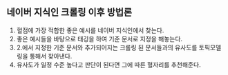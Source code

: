 ## 네이버 지식인 크롤링 이후 방법론

1. 혈점에 가장 적합한 좋은 예시를 네이버 지식인에서 찾는다.
2. 좋은 예시들을 바탕으로 태깅을 하여 기준 문서로 지정을 해놓는다.
3. 2.에서 지정한 기준 문서와 추가되어지는 크롤링 된 문서들과의 유사도를 토픽모델링을 통해서 찾아낸다.
4. 유사도가 일정 수준 높다고 판단이 된다면 그에 따른 혈자리를 추천해준다.
